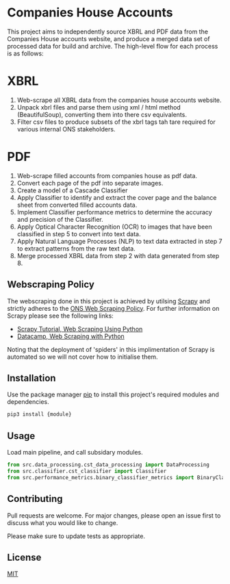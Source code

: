 # Companies House Accounts

This project aims to independently source XBRL and PDF data from the Companies House accounts website, and produce a merged data
set of processed data for build and archive. The high-level flow for each process is as follows:

# XBRL
1.	Web-scrape all XBRL data from the companies house accounts website. 
2.	Unpack xbrl files and parse them using xml / html method (BeautifulSoup), converting them into there csv equivalents.
3.  Filter csv files to produce subsets of the xbrl tags tah tare required for various internal ONS stakeholders. 
# PDF
1.	Web-scrape filled accounts from companies house as pdf data.
2.	Convert each page of the pdf into separate images.
3.	Create a model of a Cascade Classifier 
4.	Apply Classifier to identify and extract the cover page and the balance sheet from converted filled accounts data.
5.	Implement Classifier performance metrics to determine the accuracy and precision of the Classifier.
6.	Apply Optical Character Recognition (OCR) to images that have been classified in step 5 to convert into text data.
7.	Apply Natural Language Processes (NLP) to text data extracted in step 7 to extract patterns from the raw text data.
8.	Merge processed XBRL data from step 2 with data generated from step 8.

## Webscraping Policy 
The webscraping done in this project is achieved by utilsing [Scrapy](https://scrapy.org/) and strictly adheres to the [ONS Web Scraping Policy](https://www.ons.gov.uk/aboutus/transparencyandgovernance/datastrategy/datapolicies/webscrapingpolicy).
For further information on Scrapy please see the following links:
- [Scrapy Tutorial, Web Scraping Using Python](https://www.accordbox.com/blog/scrapy-tutorial-series-web-scraping-using-python)
- [Datacamp, Web Scraping with Python](https://www.datacamp.com/courses/web-scraping-with-python)

Noting that the deployment of 'spiders' in this implimentation of Scrapy is automated so we will not cover how to initialise them. 
## Installation

Use the package manager [pip](https://pip.pypa.io/en/stable/) to install this project's required modules and dependencies.

```bash
pip3 install {module}
```

## Usage

Load main pipeline, and call subsidary modules.

```python
from src.data_processing.cst_data_processing import DataProcessing
from src.classifier.cst_classifier import Classifier
from src.performance_metrics.binary_classifier_metrics import BinaryClassifierMetrics
```

## Contributing
Pull requests are welcome. For major changes, please open an issue first to discuss what you would like to change.

Please make sure to update tests as appropriate.

## License
[MIT](https://choosealicense.com/licenses/mit/)
